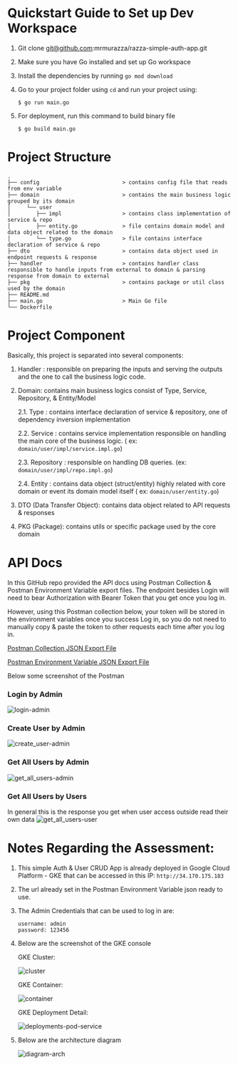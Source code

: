 # Quickstart Guide to Set up Dev Workspace

1. Git clone git@github.com:mrmurazza/razza-simple-auth-app.git
2. Make sure you have Go installed and set up Go workspace
3. Install the dependencies by running `go mod download`
4. Go to your project folder using `cd` and run your project using:

   `$ go run main.go`

5. For deployment, run this command to build binary file

   `$ go build main.go`

# Project Structure

```
.
├── config                          > contains config file that reads from env variable
├── domain                          > contains the main business logic grouped by its domain
│     └── user                      
│        ├── impl                   > contains class implementation of service & repo
│        ├── entity.go              > file contains domain model and data object related to the domain 
│        └── type.go                > file contains interface declaration of service & repo
├── dto                             > contains data object used in endpoint requests & response
├── handler                         > contains handler class responsible to handle inputs from external to domain & parsing response from domain to external
├── pkg                             > contains package or util class used by the domain
├── README.md
├── main.go                         > Main Go file
└── Dockerfile 

```

# Project Component

Basically, this project is separated into several components:

1. Handler : responsible on preparing the inputs and serving the outputs and the one to call the business logic code.
2. Domain: contains main business logics consist of Type, Service, Repository, & Entity/Model

   2.1. Type : contains interface declaration of service & repository, one of dependency inversion implementation

   2.2. Service : contains service implementation responsible on handling the main core of the business logic. (
   ex: `domain/user/impl/service.impl.go`)

   2.3. Repository : responsible on handling DB queries. (ex: `domain/user/impl/repo.impl.go`)

   2.4. Entity : contains data object (struct/entity) highly related with core domain or event its domain model itself (
   ex: `domain/user/entity.go`)
3. DTO (Data Transfer Object): contains data object related to API requests & responses
4. PKG (Package): contains utils or specific package used by the core domain

# API Docs

In this GitHub repo provided the API docs using Postman Collection & Postman Environment Variable export files.
The endpoint besides Login will need to bear Authorization with Bearer Token that you get once you log in.

However, using this Postman collection below, your token will be stored in the environment variables once you success Log in, 
so you do not need to manually copy & paste the token to other requests each time after you log in.

[Postman Collection JSON Export File](postman/Deall%20Jobs%20Assessment.postman_collection.json)

[Postman Environment Variable JSON Export File](postman/environment/8d0bde94-c3cc-423a-968a-09d7171c4f84.json)

Below some screenshot of the Postman

### Login by Admin
![login-admin](postman/screenshot/login-admin.png)

### Create User by Admin
![create_user-admin](postman/screenshot/create_user-admin.png)

### Get All Users by Admin
![get_all_users-admin](postman/screenshot/get_all_users-admin.png)

### Get All Users by Users
In general this is the response you get when user access outside read their own data
![get_all_users-user](postman/screenshot/get_all_users-user.png)

# Notes Regarding the Assessment:
1. This simple Auth & User CRUD App is already deployed in Google Cloud Platform - GKE that can be accessed in this IP: `http://34.170.175.183`
2. The url already set in the Postman Environment Variable json ready to use. 
3. The Admin Credentials that can be used to log in are:
   ```
   username: admin
   password: 123456
   ```
4. Below are the screenshot of the GKE console

   GKE Cluster:

   ![cluster](assessment/clusters.png)

   GKE Container:

   ![container](assessment/container.png)

   GKE Deployment Detail:

   ![deployments-pod-service](assessment/deployments-pod-service.png)

5. Below are the architecture diagram

   ![diagram-arch](assessment/diagrams-arch.png)

